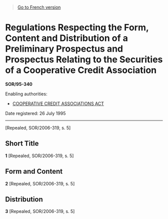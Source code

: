 > [Go to French version](/fr/Règlements/Décrets,%20ordonnances%20et%20règlements%20statutaires/95/340.md)

# Regulations Respecting the Form, Content and Distribution of a Preliminary Prospectus and Prospectus Relating to the Securities of a Cooperative Credit Association

**SOR/95-340**

Enabling authorities: 
- [COOPERATIVE CREDIT ASSOCIATIONS ACT](/en/Acts/Statutes%20of%20Canada/1991/c.%2048.md)

Date registered: 26 July 1995

----------


[Repealed, SOR/2006-319, s. 5]



## Short Title


**1** [Repealed, SOR/2006-319, s. 5]




## Form and Content


**2** [Repealed, SOR/2006-319, s. 5]




## Distribution


**3** [Repealed, SOR/2006-319, s. 5]


